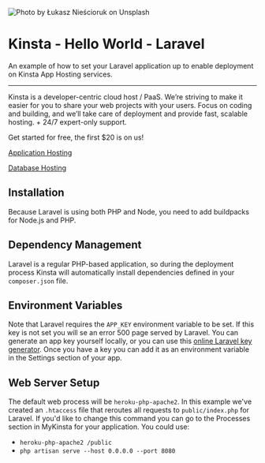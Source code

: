 ![Photo by Łukasz Nieścioruk on Unsplash](https://user-images.githubusercontent.com/2342458/202705067-769a52f1-1b44-421d-84ee-cbf8ee4cfb26.png)

# Kinsta - Hello World - Laravel
An example of how to set your Laravel application up to enable deployment on Kinsta App Hosting services.

---
Kinsta is a developer-centric cloud host / PaaS. We’re striving to make it easier for you to share your web projects with your users. Focus on coding and building, and we’ll take care of deployment and provide fast, scalable hosting. + 24/7 expert-only support.

Get started for free, the first $20 is on us!

[Application Hosting](https://kinsta.com/application-hosting)

[Database Hosting](https://kinsta.com/database-hosting)

## Installation
Because Laravel is using both PHP and Node, you need to add buildpacks for Node.js and PHP. 

## Dependency Management
Laravel is a regular PHP-based application, so during the deployment process Kinsta will automatically install dependencies defined in your `composer.json` file.

## Environment Variables
Note that Laravel requires the `APP_KEY` environment variable to be set. If this key is not set you will se an error 500 page served by Laravel. You can generate an app key yourself locally, or you can use this [online Laravel key generator](https://generate-random.org/laravel-key-generator). Once you have a key you can add it as an environment variable in the Settings section of your app. 

## Web Server Setup
The default web process will be `heroku-php-apache2`. In this example we've created an `.htaccess` file that reroutes all requests to `public/index.php` for Laravel. If you'd like to change this command you can go to the Processes section in MyKinsta for your application. You could use:
* `heroku-php-apache2 /public`
* `php artisan serve --host 0.0.0.0 --port 8080`


